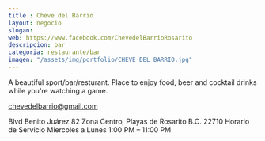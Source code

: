 ```yaml
---
title : Cheve del Barrio
layout: negocio
slogan: 
web: https://www.facebook.com/ChevedelBarrioRosarito
descripcion: bar 
categoria: restaurante/bar
imagen: "/assets/img/portfolio/CHEVE DEL BARRIO.jpg"
---
```


A beautiful sport/bar/resturant. 
Place to enjoy food, beer and cocktail drinks while you're watching a game.

chevedelbarrio@gmail.com

Blvd Benito Juárez 82
Zona Centro, Playas de Rosarito B.C. 22710
Horario de Servicio 
Miercoles a Lunes
1:00 PM – 11:00 PM
